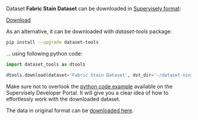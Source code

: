 Dataset **Fabric Stain Dataset** can be downloaded in [Supervisely format](https://developer.supervisely.com/api-references/supervisely-annotation-json-format):

 [Download](https://assets.supervisely.com/supervisely-supervisely-assets-public/teams_storage/w/S/rm/5yOLHf3gQ5sXhRcFm3VXlh0xkWpYaZXYn3FlrHumn9GlUOX03J6zsUsoYbp3lqhYqfnWNYqzMKPjMaZGKQ9Qrt85gZCD4LsXMY0PZV5Uqbl711NZDBNpwJ0AcS8p.tar)

As an alternative, it can be downloaded with *dataset-tools* package:
``` bash
pip install --upgrade dataset-tools
```

... using following python code:
``` python
import dataset_tools as dtools

dtools.download(dataset='Fabric Stain Dataset', dst_dir='~/dataset-ninja/')
```
Make sure not to overlook the [python code example](https://developer.supervisely.com/getting-started/python-sdk-tutorials/iterate-over-a-local-project) available on the Supervisely Developer Portal. It will give you a clear idea of how to effortlessly work with the downloaded dataset.

The data in original format can be [downloaded here](https://www.kaggle.com/datasets/priemshpathirana/fabric-stain-dataset/download?datasetVersionNumber=1).